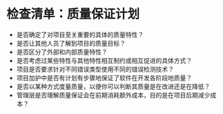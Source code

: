 # 检查清单：质量保证计划

- 是否确定了对项目至关重要的具体的质量特性？
- 是否让其他人员了解到项目的质量目标？
- 是否区分了外部和内部质量特性？
- 是否考虑过某些特性与其他特性相互制约或相互促进的具体方式？
- 项目是否要求针对不同错误类型使用不同的错误检测技术？
- 项目加护中是否有计划有步骤地保证了软件在开发各阶段地质量？
- 是否以某种方式度量质量，以便你可以判断其质量是在改进还是在降低？
- 管理层是否理解质量保证会在前期消耗额外成本，目的是在项目后期减少成本？
